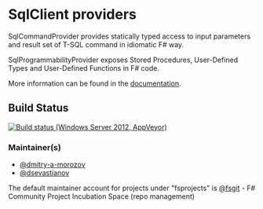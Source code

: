 SqlClient providers
==============================

SqlCommandProvider provides statically typed access to input parameters and result set of T-SQL command in idiomatic F# way.

SqlProgrammabilityProvider exposes Stored Procedures, User-Defined Types and User-Defined Functions in F# code.

More information can be found in the [documentation](http://fsprojects.github.io/FSharp.Data.SqlClient/).




Build Status 
-----------

[![Build status (Windows Server 2012, AppVeyor)](https://ci.appveyor.com/api/projects/status/gxou8oe4lt5adxbq)](https://ci.appveyor.com/project/fsgit/fsharp-data-sqlclient)


### Maintainer(s)

- [@dmitry-a-morozov](https://github.com/dmitry-a-morozov)
- [@dsevastianov](https://github.com/dsevastianov)

The default maintainer account for projects under "fsprojects" is [@fsgit](https://github.com/fsgit) - F# Community Project Incubation Space (repo management)

